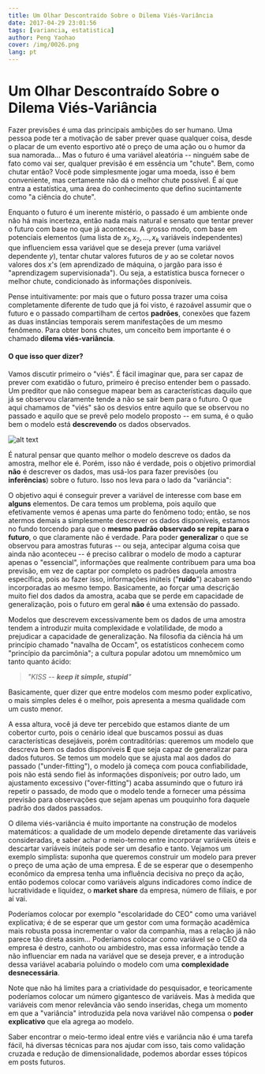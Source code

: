 ```yaml
---
title: Um Olhar Descontraído Sobre o Dilema Viés-Variância
date: 2017-04-29 23:01:56
tags: [variancia, estatistica]
author: Peng Yaohao
cover: /img/0026.png
lang: pt
---
```


# Um Olhar Descontraído Sobre o Dilema Viés-Variância

Fazer previsões é uma das principais ambições do ser humano. Uma pessoa pode ter a motivação de saber prever quase qualquer coisa, desde o placar de um evento esportivo até o preço de uma ação ou o humor da sua namorada... Mas o futuro é uma variável aleatória -- ninguém sabe de fato como vai ser, qualquer previsão é em essência um "chute". Bem, como chutar então? Você pode simplesmente jogar uma moeda, isso é bem conveniente, mas certamente não dá o melhor chute possível. É aí que entra a estatística, uma área do conhecimento que defino sucintamente como "a ciência do chute".

Enquanto o futuro é um inerente mistério, o passado é um ambiente onde não há mais incerteza, então nada mais natural e sensato que tentar prever o futuro com base no que já aconteceu. A grosso modo, com base em potenciais elementos (uma lista de $x_1,x_2,...,x_k$ variáveis independentes) que influenciem essa variável que se deseja prever (uma variável dependente $y$), tentar chutar valores futuros de $y$ ao se coletar novos valores dos $x$'s (em aprendizado de máquina, o jargão para isso é "aprendizagem supervisionada"). Ou seja, a estatística busca fornecer o melhor chute, condicionado às informações disponíveis.

Pense intuitivamente: por mais que o futuro possa trazer uma coisa completamente diferente de tudo que já foi visto, é razoável assumir que o futuro e o passado compartilham de certos **padrões**, conexões que fazem as duas instâncias temporais serem manifestações de um mesmo fenômeno. Para obter bons chutes, um conceito bem importante é o chamado **dilema viés-variância**.

#### O que isso quer dizer?

Vamos discutir primeiro o "viés". É fácil imaginar que, para ser capaz de prever com exatidão o futuro, primeiro é preciso entender bem o passado. Um preditor que não consegue mapear bem as características daquilo que já se observou claramente tende a não se sair bem para o futuro. O que aqui chamamos de "viés" são os desvios entre aquilo que se observou no passado e aquilo que se prevê pelo modelo proposto -- em suma, é o quão bem o modelo está **descrevendo** os dados observados.

![alt text](/img/chunk-8.png "Distribuições")

É natural pensar que quanto melhor o modelo descreve os dados da amostra, melhor ele é. Porém, isso não é verdade, pois o objetivo primordial **não** é descrever os dados, mas usá-los para fazer previsões (ou **inferências**) sobre o futuro. Isso nos leva para o lado da "variância":

O objetivo aqui é conseguir prever a variável de interesse com base em **alguns** elementos. De cara temos um problema, pois aquilo que efetivamente vemos é apenas uma parte do fenômeno todo; então, se nos atermos demais a simplesmente descrever os dados disponíveis, estamos no fundo torcendo para que o **mesmo padrão observado se repita para o futuro**, o que claramente não é verdade. Para poder **generalizar** o que se observou para amostras futuras -- ou seja, antecipar alguma coisa que ainda não aconteceu -- é preciso calibrar o modelo de modo a capturar apenas o "essencial", informações que realmente contribuem para uma boa previsão, em vez de captar por completo os padrões daquela amostra específica, pois ao fazer isso, informações inúteis ("**ruído**") acabam sendo incorporadas ao mesmo tempo. Basicamente, ao forçar uma descrição muito fiel dos dados da amostra, acaba que se perde em capacidade de generalização, pois o futuro em geral **não** é uma extensão do passado.

Modelos que descrevem excessivamente bem os dados de uma amostra tendem a introduzir muita complexidade e volatilidade, de modo a prejudicar a capacidade de generalização. Na filosofia da ciência há um princípio chamado "navalha de Occam", os estatísticos conhecem como "princípio da parcimônia"; a cultura popular adotou um mnemômico um tanto quanto ácido:
> _"KISS -- **keep it simple, stupid**"_

Basicamente, quer dizer que entre modelos com mesmo poder explicativo, o mais simples deles é o melhor, pois apresenta a mesma qualidade com um custo menor.

A essa altura, você já deve ter percebido que estamos diante de um cobertor curto, pois o cenário ideal que buscamos possui as duas características desejáveis, porém contraditórias: queremos um modelo que descreva bem os dados disponíveis **E** que seja capaz de generalizar para dados futuros. Se temos um modelo que se ajusta mal aos dados do passado ("under-fitting"), o modelo já começa com pouca confiabilidade, pois não está sendo fiel às informações disponíveis; por outro lado, um ajustamento excessivo ("over-fitting") acaba assumindo que o futuro irá repetir o passado, de modo que o modelo tende a fornecer uma péssima previsão para observações que sejam apenas um pouquinho fora daquele padrão dos dados passados.

O dilema viés-variância é muito importante na construção de modelos matemáticos: a qualidade de um modelo depende diretamente das variáveis consideradas, e saber achar o meio-termo entre incorporar variáveis úteis e descartar variáveis inúteis pode ser um desafio e tanto. Vejamos um exemplo simplista: suponha que queremos construir um modelo para prever o preço de uma ação de uma empresa. É de se esperar que o desempenho econômico da empresa tenha uma influência decisiva no preço da ação, então podemos colocar como variáveis alguns indicadores como índice de lucratividade e liquidez, o **market share** da empresa, número de filiais, e por aí vai.

Poderíamos colocar por exemplo "escolaridade do CEO" como uma variável explicativa; é de se esperar que um gestor com uma formação acadêmica mais robusta possa incrementar o valor da companhia, mas a relação já não parece tão direta assim... Poderíamos colocar como variável se o CEO da empresa é destro, canhoto ou ambidestro, mas essa informação tende a não influenciar em nada na variável que se deseja prever, e a introdução dessa variável acabaria poluindo o modelo com uma **complexidade desnecessária**.

Note que não há limites para a criatividade do pesquisador, e teoricamente poderíamos colocar um número gigantesco de variáveis. Mas à medida que variáveis com menor relevância vão sendo inseridas, chega um momento em que a "variância" introduzida pela nova variável não compensa o **poder explicativo** que ela agrega ao modelo.

Saber encontrar o meio-termo ideal entre viés e variância não é uma tarefa fácil, há diversas técnicas para nos ajudar com isso, tais como validação cruzada e redução de dimensionalidade, podemos abordar esses tópicos em posts futuros.
